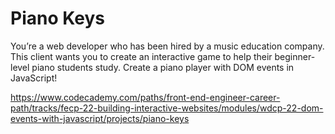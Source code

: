 # Piano Keys

You’re a web developer who has been hired by a music education company. This client wants you to create an interactive game to help their beginner-level piano students study. Create a piano player with DOM events in JavaScript!

<https://www.codecademy.com/paths/front-end-engineer-career-path/tracks/fecp-22-building-interactive-websites/modules/wdcp-22-dom-events-with-javascript/projects/piano-keys>
